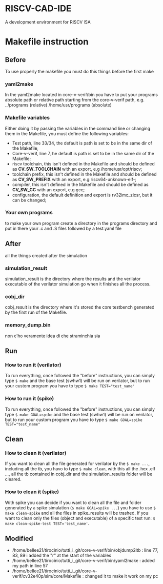# RISCV-CAD-IDE
A development environment for RISCV ISA


# Makefile instruction

## Before
To use properly the makefile you must do this things before the first make

### yaml2make
In the yaml2make located in core-v-verif/bin you have to put your programs absolute path or relative path starting from the core-v-verif path, e.g. ../programs (relative) /home/usr/programs (absolute)

### Makefile variables
Either doing it by passing the variables in the command line or changing them in the Makefile, you must define the following variables:
<br>

* Test path, line 33/34, the default is path is set to be in the same dir of the Makefile;
* Core-v-verif, line 7, he default is path is set to be in the same dir of the Makefile;
* riscv toolchain, this isn't defined in the Makefile and should be defined as **CV_SW_TOOLCHAIN** with an export, e.g /home/usr/opt/riscv;
* toolchain prefix, this isn't defined in the Makefile and should be defined as **CV_SW_PREFIX** with an export, e.g riscv64-unknown-elf-;
* compiler, this isn't defined in the Makefile and should be defined as **CV_SW_CC** with an export, e.g gcc;
* configuration, the default definition and export is rv32imc_zicsr, but it can be changed;

### Your own programs
to make your own program create a directory in the programs directory and put in there your .c and .S files followed by a test.yaml file

## After
all the things created after the simulation

### simulation_result
simulation_result is the directory where the results and the verilator executable of the verilator simulation go when it finishes all the process.

### cobj_dir
cobj_result is the directory where it's stored the core testbench generated by the first run of the Makefile.

### memory_dump.bin
non c'ho veramente idea di che straminchia sia

## Run

### How to run it (verilator)
To run everything, once followed the "before" instructions, you can  simply type `$ make` and the base test (swhw1) will be run on verilator, but to run your custom program you have to type `$ make TEST="test_name"`

### How to run it (spike)
To run everything, once followed the "before" instructions, you can  simply type `$ make GOAL=spike` and the base test (swhw1) will be run on verilator, but to run your custom program you have to type `$ make GOAL=spike TEST="test_name"`

## Clean

### How to clean it (verilator)
If you want to clean all the file generated for verilator by the `$ make ...`, including all the tb, you havo to type `$ make clean`, with this all the .hex .elf ..., all the tb contained in cobj_dir and the simulation_results folder will be cleared.

### How to clean it (spike)
With spike you can decide if you want to clean all the file and folder generated by a spike simulation (`$ make GOAL=spike ...`) you have to use `$ make clean-spike` and all the files in spike_results will be trashed. If you want to clean only the files (object and executable) of a specific test run: `$ make clean-spike-test TEST='test_name'`.

## Modified
- /home/bellee21/tirocinio/tutti_i_git/core-v-verif/bin/objdump2itb : line 77, 83, 89 i added the "r" at the start of the variables
- /home/bellee21/tirocinio/tutti_i_git/core-v-verif/bin/yaml2make : added my path in line 57
- /home/bellee21/tirocinio/tutti_i_git/core-v-verif/cv32e40p/sim/core/Makefile : changed it to make it work on my pc